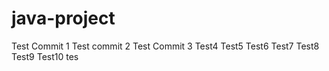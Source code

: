 # java-project
Test Commit 1
Test commit 2
Test Commit 3
Test4
Test5
Test6
Test7
Test8
Test9
Test10
tes